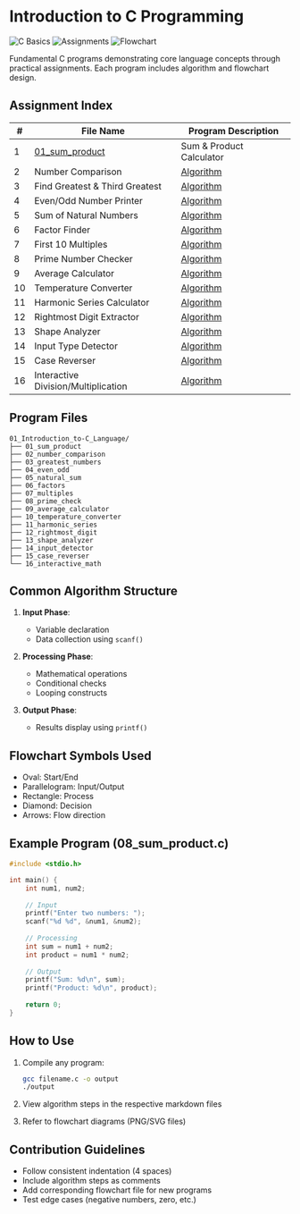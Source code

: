 # Introduction to C Programming

![C Basics](https://img.shields.io/badge/C-Basics-blue.svg) ![Assignments](https://img.shields.io/badge/Assignments-16-yellow.svg) ![Flowchart](https://img.shields.io/badge/Flowchart-16-red.svg)

Fundamental C programs demonstrating core language concepts through practical assignments. Each program includes algorithm and flowchart design.

## Assignment Index

| # | File Name | Program Description |
|---|----------------------|-----------|
| 1 | [01_sum_product]() | Sum & Product Calculator |
| 2 | Number Comparison | [Algorithm](#) | [Flowchart](#) |
| 3 | Find Greatest & Third Greatest | [Algorithm](#) | [Flowchart](#) |
| 4 | Even/Odd Number Printer | [Algorithm](#) | [Flowchart](#) |
| 5 | Sum of Natural Numbers | [Algorithm](#) | [Flowchart](#) |
| 6 | Factor Finder | [Algorithm](#) | [Flowchart](#) |
| 7 | First 10 Multiples | [Algorithm](#) | [Flowchart](#) |
| 8 | Prime Number Checker | [Algorithm](#) | [Flowchart](#) |
| 9 | Average Calculator | [Algorithm](#) | [Flowchart](#) |
| 10 | Temperature Converter | [Algorithm](#) | [Flowchart](#) |
| 11 | Harmonic Series Calculator | [Algorithm](#) | [Flowchart](#) |
| 12 | Rightmost Digit Extractor | [Algorithm](#) | [Flowchart](#) |
| 13 | Shape Analyzer | [Algorithm](#) | [Flowchart](#) |
| 14 | Input Type Detector | [Algorithm](#) | [Flowchart](#) |
| 15 | Case Reverser | [Algorithm](#) | [Flowchart](#) |
| 16 | Interactive Division/Multiplication | [Algorithm](#) | [Flowchart](#) |

## Program Files

```
01_Introduction_to-C_Language/
├── 01_sum_product
├── 02_number_comparison
├── 03_greatest_numbers
├── 04_even_odd
├── 05_natural_sum
├── 06_factors
├── 07_multiples
├── 08_prime_check
├── 09_average_calculator
├── 10_temperature_converter
├── 11_harmonic_series
├── 12_rightmost_digit
├── 13_shape_analyzer
├── 14_input_detector
├── 15_case_reverser
└── 16_interactive_math
```

## Common Algorithm Structure

1. **Input Phase**:
   - Variable declaration
   - Data collection using `scanf()`

2. **Processing Phase**:
   - Mathematical operations
   - Conditional checks
   - Looping constructs

3. **Output Phase**:
   - Results display using `printf()`

## Flowchart Symbols Used

- Oval: Start/End
- Parallelogram: Input/Output
- Rectangle: Process
- Diamond: Decision
- Arrows: Flow direction

## Example Program (08_sum_product.c)

```c
#include <stdio.h>

int main() {
    int num1, num2;
    
    // Input
    printf("Enter two numbers: ");
    scanf("%d %d", &num1, &num2);
    
    // Processing
    int sum = num1 + num2;
    int product = num1 * num2;
    
    // Output
    printf("Sum: %d\n", sum);
    printf("Product: %d\n", product);
    
    return 0;
}
```

## How to Use

1. Compile any program:
   ```bash
   gcc filename.c -o output
   ./output
   ```

2. View algorithm steps in the respective markdown files

3. Refer to flowchart diagrams (PNG/SVG files)

## Contribution Guidelines

- Follow consistent indentation (4 spaces)
- Include algorithm steps as comments
- Add corresponding flowchart file for new programs
- Test edge cases (negative numbers, zero, etc.)
